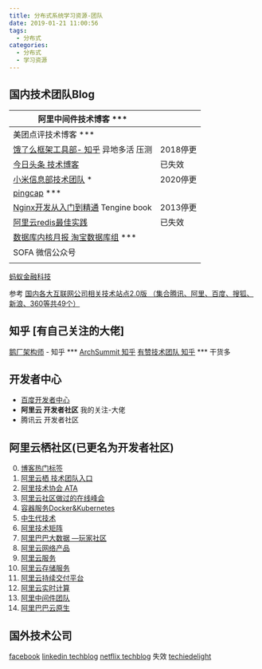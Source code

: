 ```yaml
---
title: 分布式系统学习资源-团队
date: 2019-01-21 11:00:56
tags:
  - 分布式
categories: 
  - 分布式
  - 学习资源
---
```

<p></p>
<!-- more -->


##  国内技术团队Blog




| 阿里中间件技术博客 ***                                       |          |
| ------------------------------------------------------------ | -------- |
| 美团点评技术博客 ***                                         |          |
| [饿了么框架工具部- 知乎](https://zhuanlan.zhihu.com/p/28585781)  异地多活 压测 | 2018停更 |
| [今日头条 技术博客](https://techblog.toutiao.com/2017/05/02/dao/) | 已失效   |
| [小米信息部技术团队](https://xiaomi-info.github.io/)  *      | 2020停更 |
| [pingcap](https://pingcap.com/blog-cn/) ***                  |          |
| [Nginx开发从入门到精通](http://tengine.taobao.org/book/index.html) Tengine book|     2013停更     |
| [阿里云redis最佳实践](https://help.aliyun.com/document_detail/67252.html) | 已失效 |
| [数据库内核月报 淘宝数据库组](http://mysql.taobao.org/monthly/)   *** |          |
| SOFA 微信公众号                                              |          |
|                                                              |          |

[蚂蚁金融科技](https://tech.antfin.com/)

参考
[国内各大互联网公司相关技术站点2.0版 （集合腾讯、阿里、百度、搜狐、新浪、360等共49个）](http://www.cnblogs.com/IT-Bear/p/3191423.htmls)


## 知乎 [有自己关注的大佬]
[鹅厂架构师](https://www.zhihu.com/org/e-han-jia-gou-shi) - 知乎 ***
[ArchSummit 知乎](https://www.zhihu.com/org/archsummit/activities)
[有赞技术团队 知乎](https://www.zhihu.com/org/you-zan-ji-zhu-tuan-dui/activities)  *** 干货多


## 开发者中心
+ [百度开发者中心](https://developer.baidu.com/) 
+ **阿里云 开发者社区**
  我的关注-大佬
+ 腾讯云 开发者社区



## 阿里云栖社区(已更名为开发者社区) 
0. [博客热门标签](https://yq.aliyun.com/tags/)
0. [阿里云栖  技术团队入口](https://yq.aliyun.com/teams)  
1. [阿里技术协会 ATA](https://yq.aliyun.com/tags/tagid_523/)
2. [阿里云社区做过的在线峰会](https://yq.aliyun.com/topic?spm=a2c4e.11154022.headermainnav.11.7037aMQGaMQGE8#guid-721571)
3. [容器服务Docker&Kubernetes](https://yq.aliyun.com/teams/11/type_blog-cid_450-page_1)
4. [中生代技术](https://yq.aliyun.com/users/1080464764156883?spm=a2c4e.11153940.blogrightarea54004.2.22c86a7d3BdzIB)
5. [阿里技术矩阵](https://yq.aliyun.com/teams/16)
6. [阿里巴巴大数据 —玩家社区](https://yq.aliyun.com/teams/6)
7. [阿里云网络产品](https://yq.aliyun.com/teams/28)  
8. [阿里云服务](https://yq.aliyun.com/teams/56/type_blog)
9. [阿里云存储服务](https://yq.aliyun.com/teams/4)
10. [阿里云持续交付平台](https://yq.aliyun.com/teams/20)
11. [阿里云实时计算](https://yq.aliyun.com/teams/67)
12. [阿里中间件团队](https://yq.aliyun.com/teams/22)  
13. [阿里巴巴云原生](https://yq.aliyun.com/teams/252)  

## 国外技术公司
[facebook](https://code.fb.com/) 
[linkedin techblog](https://engineering.linkedin.com/blog) 
[netflix techblog](https://medium.com/netflix-techblog)  失效
[techiedelight](https://www.techiedelight.com/) 






